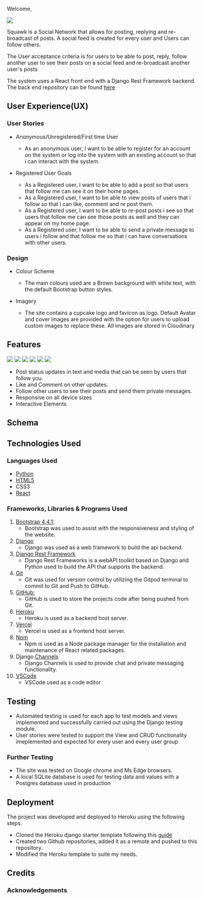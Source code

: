 Welcome,

<img src="https://res.cloudinary.com/allan-gerald-sserwanga/image/upload/v1668253275/Screenshot_2022-11-12_143813_ea5wm1.jpg">

Squawk is a Social Network that allows for posting, replying and re-broadcast of posts. A social feed is created for every user and Users can follow others. 

The User acceptance criteria is for users to be able to post, reply, follow another user to see their posts on a social feed and re-broadcast another user's posts

The system uses a React front end with a Django Rest Framework backend.
The back end repository can be found [here](https://github.com/alig2039/project5_squawk_front)

## User Experience(UX)
### User Stories
* Anonymous/Unregistered/First time User
    * As an anonymous user, I want to be able to register for an account on the system or log into the system with an existing account so that i can interact with the system.

* Registered User Goals
    * As a Registered user, I want to be able to add a post so that users that follow me can see it on their home pages. 
    * As a Registered user, I want to be able to view posts of users that i follow so that i can like, comment and re post them.
    * As a Registered user, I want to be able to re-post posts i see so that users that follow me can see those posts as well and they can appear on my home page. 
    * As a Registered user, I want to be able to send a private message to users i follow and that follow me so that i can have conversations with other users. 

### Design
* Colour Scheme
    * The main colours used are a Brown background with white text, with the default Bootstrap button styles.

* Imagery
    * The site contains a cupcake logo and favicon as logo. Default Avatar and cover images are provided with the option for users to upload custom images to replace these. All images are stored in Cloudinary

## Features
<img src="https://res.cloudinary.com/allan-gerald-sserwanga/image/upload/v1668250485/5_sdjpzo.jpg">
<img src="https://res.cloudinary.com/allan-gerald-sserwanga/image/upload/v1668250485/2_q4fixm.jpg">
<img src="https://res.cloudinary.com/allan-gerald-sserwanga/image/upload/v1668250485/4_hu3qve.jpg">
<img src="https://res.cloudinary.com/allan-gerald-sserwanga/image/upload/v1668250485/3_qnctu1.jpg">
<img src="https://res.cloudinary.com/allan-gerald-sserwanga/image/upload/v1668250486/1_la1z8t.jpg">
<img src="https://res.cloudinary.com/allan-gerald-sserwanga/image/upload/v1668253274/Screenshot_2022-11-12_143742_afjg6m.jpg">

* Post status updates in text and media that can be seen by users that follow you.
* Like and Comment on other updates.
* Follow other users to see their posts and send them private messages.
* Responsive on all device sizes
* Interactive Elements

## Schema

## Technologies Used
### Languages Used
* [Python](https://www.python.org/)
* [HTML5](https://html.com/html5/)
* CSS3
* [React](https://reactjs.org/)

### Frameworks, Libraries & Programs Used
1. [Bootstrap 4.4.1:](https://getbootstrap.com/docs/4.4/getting-started/introduction/)
    - Bootstrap was used to assist with the responsiveness and styling of the website.
1. [Django](http://www.djangoproject.com/)
    - Django was used as a web framework to build the api backend.
1. [Django Rest Framework](https://www.django-rest-framework.org/)
    - Django Rest Frameworks is a webAPI toolkit based on Django and Python used to build the API that supports the backend.
1. [Git](https://git-scm.com/)
    - Git was used for version control by utilizing the Gitpod terminal to commit to Git and Push to GitHub.
1. [GitHub:](https://github.com/)
    - GitHub is used to store the projects code after being pushed from Git.
1. [Heroku](heroku.com) 
    - Heroku is used as a backend host server.
1. [Vercel](https://vercel.com) 
    - Vercel is used as a frontend host server.
1. [Npm](https://www.npmjs.com/)
    - Npm is used as a Node package manager for the installation and maintenance of React related packages.
1. Django [Channels](https://github.com/django/channels) 
    - Django Channels is used to provide chat and private messaging functionality.
1. [VSCode](https://code.visualstudio.com/) 
    - VSCode used as a code editor
    

## Testing
* Automated testing is used for each app to test models and views implemented and successfully carried out using the Django testing module.
* User stories were tested to support the View and CRUD functionality imeplemented and expected for every user and every user group

### Further Testing
* The site was tested on Google chrome and Ms Edge browsers.
* A local SQLite database is used for testing data and values with a Postgres database used in production

## Deployment
The project was developed and deployed to Heroku using the following steps.
* Cloned the Heroku django starter template following this [guide](https://devcenter.heroku.com/articles/getting-started-with-python)
* Created two Github repositories, added it as a remote and pushed to this repository.
* Modified the Heroku template to suite my needs.

## Credits
### Acknowledgements


